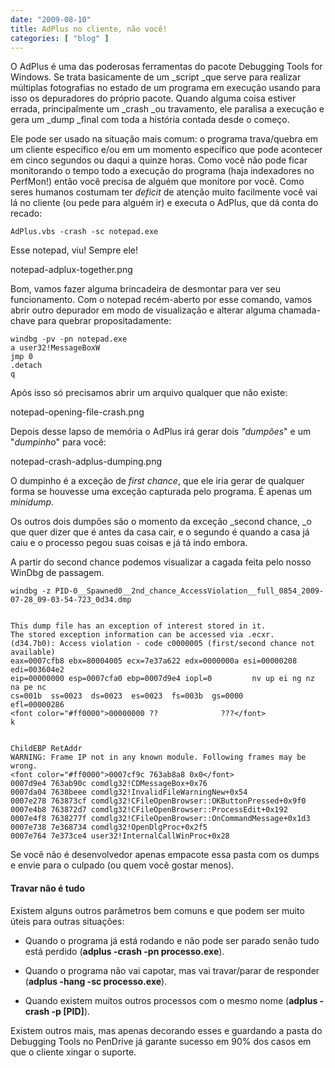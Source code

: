 ```yaml
---
date: "2009-08-10"
title: AdPlus no cliente, não você!
categories: [ "blog" ]
---
```

O AdPlus é uma das poderosas ferramentas do pacote Debugging Tools for Windows. Se trata basicamente de um _script _que serve para realizar múltiplas fotografias no estado de um programa em execução usando para isso os depuradores do próprio pacote. Quando alguma coisa estiver errada, principalmente um _crash _ou travamento, ele paralisa a execução e gera um _dump _final com toda a história contada desde o começo.

Ele pode ser usado na situação mais comum: o programa trava/quebra em um cliente específico e/ou em um momento específico que pode acontecer em cinco segundos ou daqui a quinze horas. Como você não pode ficar monitorando o tempo todo a execução do programa (haja indexadores no PerfMon!) então você precisa de alguém que monitore por você. Como seres humanos costumam ter _deficit_ de atenção muito facilmente você vai lá no cliente (ou pede para alguém ir) e executa o AdPlus, que dá conta do recado:

    
    AdPlus.vbs -crash -sc notepad.exe

Esse notepad, viu! Sempre ele!

notepad-adplux-together.png

Bom, vamos fazer alguma brincadeira de desmontar para ver seu funcionamento. Com o notepad recém-aberto por esse comando, vamos abrir outro depurador em modo de visualização e alterar alguma chamada-chave para quebrar propositadamente:

    
    windbg -pv -pn notepad.exe
    a user32!MessageBoxW
    jmp 0
    .detach
    q

Após isso só precisamos abrir um arquivo qualquer que não existe:

notepad-opening-file-crash.png

Depois desse lapso de memória o AdPlus irá gerar dois _"dumpões_" e um "_dumpinho_" para você:

notepad-crash-adplus-dumping.png

O dumpinho é a exceção de _first chance_, que ele iria gerar de qualquer forma se houvesse uma exceção capturada pelo programa. É apenas um _minidump_.

Os outros dois dumpões são o momento da exceção _second chance, _o que quer dizer que é antes da casa cair, e o segundo é quando a casa já caiu e o processo pegou suas coisas e já tá indo embora.

A partir do second chance podemos visualizar a cagada feita pelo nosso WinDbg de passagem.

    
    windbg -z PID-0__Spawned0__2nd_chance_AccessViolation__full_0854_2009-07-28_09-03-54-723_0d34.dmp

    
    This dump file has an exception of interest stored in it.
    The stored exception information can be accessed via .ecxr.
    (d34.7b0): Access violation - code c0000005 (first/second chance not available)
    eax=0007cfb8 ebx=80004005 ecx=7e37a622 edx=0000000a esi=00000208 edi=003604e2
    eip=00000000 esp=0007cfa0 ebp=0007d9e4 iopl=0         nv up ei ng nz na pe nc
    cs=001b  ss=0023  ds=0023  es=0023  fs=003b  gs=0000             efl=00000286
    <font color="#ff0000">00000000 ??              ???</font>
    k

    
    ChildEBP RetAddr
    WARNING: Frame IP not in any known module. Following frames may be wrong.
    <font color="#ff0000">0007cf9c 763ab8a8 0x0</font>
    0007d9e4 763ab90c comdlg32!CDMessageBox+0x76
    0007da04 7638beee comdlg32!InvalidFileWarningNew+0x54
    0007e278 763873cf comdlg32!CFileOpenBrowser::OKButtonPressed+0x9f0
    0007e4b8 763872d7 comdlg32!CFileOpenBrowser::ProcessEdit+0x192
    0007e4f8 7638277f comdlg32!CFileOpenBrowser::OnCommandMessage+0x1d3
    0007e738 7e368734 comdlg32!OpenDlgProc+0x2f5
    0007e764 7e373ce4 user32!InternalCallWinProc+0x28

Se você não é desenvolvedor apenas empacote essa pasta com os dumps e envie para o culpado (ou quem você gostar menos).

#### Travar não é tudo

Existem alguns outros parâmetros bem comuns e que podem ser muito úteis para outras situações:

	
  * Quando o programa já está rodando e não pode ser parado senão tudo está perdido (**adplus -crash -pn processo.exe**).

	
  * Quando o programa não vai capotar, mas vai travar/parar de responder (**adplus -hang -sc processo.exe**).

	
  * Quando existem muitos outros processos com o mesmo nome (**adplus -crash -p [PID]**).

Existem outros mais, mas apenas decorando esses e guardando a pasta do Debugging Tools no PenDrive já garante sucesso em 90% dos casos em que o cliente xingar o suporte.
